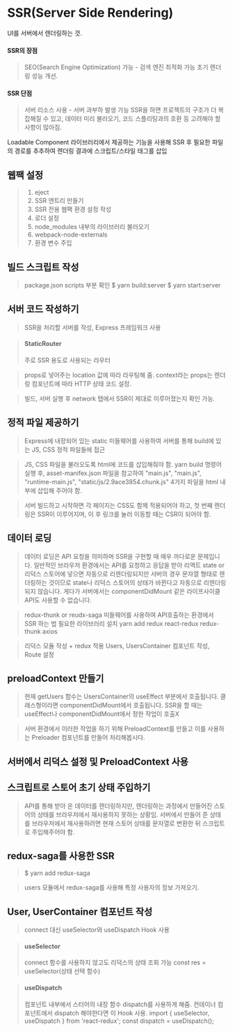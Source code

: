 SSR(Server Side Rendering)
==========================
UI를 서버에서 렌더링하는 것.

#### SSR의 장점
>SEO(Search Engine Optimization) 가능 - 검색 엔진 최적화 가능
>초기 렌더링 성능 개선.

#### SSR 단점
>서버 리소스 사용 - 서버 과부하 발생 가능
>SSR을 하면 프로젝트의 구조가 더 복잡해질 수 있고, 데이터 미리 불러오기, 코드 스플리팅과의 호환 등 고려해야 할 사항이 많아짐.

Loadable Component 라이브러리에서 제공하는 기능을 사용해 SSR 후 
필요한 파일의 경로를 추추하여 렌더링 결과에 스크립트/스타일 태그를 삽입

## 웹팩 설정
> 1. eject
> 2. SSR 엔트리 만들기
> 3. SSR 전용 웹팩 환경 설정 작성
> 4. 로더 설정
> 5. node_modules 내부의 라이브러리 불러오기
> 6. webpack-node-externals
> 7. 환경 변수 주입

## 빌드 스크립트 작성
>package.json scripts 부분 확인
>$ yarn build:server
>$ yarn start:server

## 서버 코드 작성하기
>SSR을 처리할 서버를 작성, Express 프레임워크 사용

>#### StaticRouter
>주로 SSR 용도로 사용되는 라우터

>props로 넣어주는 location 값에 따라 라우팅해 줌.
>context라는 props는 렌더링 컴포넌트에 따라 HTTP 상태 코드 설정.

>빌드, 서버 실행 후 network 탭에서 SSR이 제대로 이루어졌는지 확인 가능.

## 정적 파일 제공하기
>Express에 내장되어 있는 static 미들웨어를 사용하여 서버를 통해 build에 있는 JS, CSS 정적 파일들에 접근 

>JS, CSS 파일을 불러오도록 html에 코드를 삽입해줘야 함.
>yarn build 명령어 실행 후, asset-manifex.json 파일을 참고하여
>"main.js", "main.js", "runtime-main.js", "static/js/2.9ace3854.chunk.js"
>4가지 파일을 html 내부에 삽입해 주어야 함.

>서버 빌드하고 시작하면
>각 페이지는 CSS도 함께 적용되어야 하고, 첫 번째 렌더링은 SSR이 이루어지며,
>이 후 링크를 눌러 이동할 때는 CSR이 되어야 함.

## 데이터 로딩
>데이터 로딩은 API 요청을 의미하며 SSR을 구현할 때 매우 까다로운 문제입니다.
>일반적인 브라우저 환경에서는 API를 요청하고 응답을 받아 리액트 state or 리덕스 스토어에
>넣으면 자동으로 리렌더링되지만 서버의 경우 문자열 형태로 렌더링하는 것이므로
>state나 리덕스 스토어의 상태가 바뀐다고 자동으로 리렌더링되지 않습니다.
>게다가 서버에서는 componentDidMount 같은 라이프사이클 API도 사용할 수 없습니다.

>redux-thunk or reudx-saga 미들웨어를 사용하여 API호출하는 환경에서 SSR 하는 법
>필요한 라이브러리 설치
>yarn add redux react-redux redux-thunk axios

>리덕스 모듈 작성 + redux 적용
>Users, UsersContainer 컴포넌트 작성, Route 설정

## preloadContext 만들기
>현재 getUsers 함수는 UsersContainer의 useEffect 부분에서 호출됩니다.
>클래스형이라면 componentDidMount에서 호출됩니다.
>SSR을 할 때는 useEffect나 componentDidMount에서 정한 작업이 호출X

>서버 환경에서 이러한 작업을 하기 위해 PreloadContext를 만들고 
>이를 사용하는 Preloader 컴포넌트를 만들어 처리해봅시다.

## 서버에서 리덕스 설정 및 PreloadContext 사용

## 스크립트로 스토어 초기 상태 주입하기
>API를 통해 받아 온 데이터를 렌더링하지만, 렌더링하는 과정에서 만들어진 스토어의 상태를
>브라우저에서 재사용하지 못하는 상황임. 서버에서 만들어 준 상태를 브라우저에서 재사용하려면
>현재 스토어 상태를 문자열로 변환한 뒤 스크립트로 주입해주어야 함.

## redux-saga를 사용한 SSR
>$ yarn add redux-saga

> users 모듈에서 redux-saga를 사용해 특정 사용자의 정보 가져오기.

## User, UserContainer 컴포넌트 작성
>connect 대신 useSelector와 useDispatch Hook 사용

>#### useSelector
>connect 함수를 사용하지 않고도 리덕스의 상태 조회 가능
>const res = useSelector(상태 선택 함수)

>#### useDispatch
>컴포넌트 내부에서 스터어의 내장 함수 dispatch를 사용하게 해줌.
>컨테이너 컴포넌트에서 dispatch 해야한다면 이 Hook 사용.
>import { useSelector, useDispatch } from 'react-redux';
>const dispatch = useDispatch();
